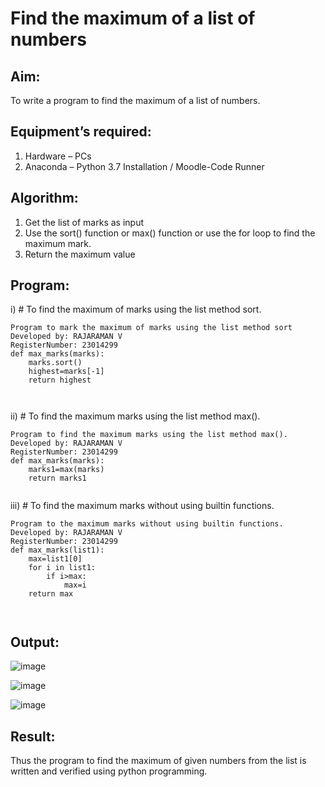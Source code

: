 # Find the maximum of a list of numbers
## Aim:
To write a program to find the maximum of a list of numbers.
## Equipment’s required:
1.	Hardware – PCs
2.	Anaconda – Python 3.7 Installation / Moodle-Code Runner
## Algorithm:
1.	Get the list of marks as input
2.	Use the sort() function or max() function or use the for loop to find the maximum mark.
3.	Return the maximum value
## Program:

i)	# To find the maximum of marks using the list method sort.
```
Program to mark the maximum of marks using the list method sort
Developed by: RAJARAMAN V
RegisterNumber: 23014299
def max_marks(marks):
    marks.sort()
    highest=marks[-1]
    return highest



```

ii)	# To find the maximum marks using the list method max().
```
Program to find the maximum marks using the list method max().
Developed by: RAJARAMAN V
RegisterNumber: 23014299
def max_marks(marks):
    marks1=max(marks)
    return marks1


```

iii) # To find the maximum marks without using builtin functions.
```
Program to the maximum marks without using builtin functions.
Developed by: RAJARAMAN V 
RegisterNumber: 23014299
def max_marks(list1):
    max=list1[0]
    for i in list1:
        if i>max:
            max=i
    return max



```

## Output:

  ![image](https://github.com/Rajaraman77/FindMaximum/assets/150319383/d1ee5d3d-d651-4141-bec3-aff9c34bc8d1)

  ![image](https://github.com/Rajaraman77/FindMaximum/assets/150319383/ee973ca7-73ae-456e-970a-c5155a542bd4)

  ![image](https://github.com/Rajaraman77/FindMaximum/assets/150319383/3acddbd3-f2f1-4530-b359-3192b834c41b)




## Result:
Thus the program to find the maximum of given numbers from the list is written and verified using python programming.
